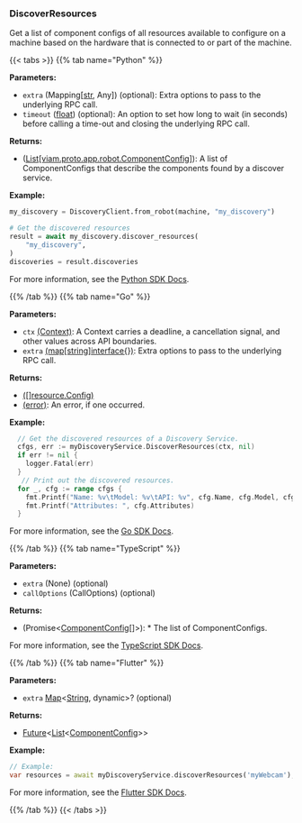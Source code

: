 ### DiscoverResources

Get a list of component configs of all resources available to configure on a machine based on the hardware that is connected to or part of the machine.

{{< tabs >}}
{{% tab name="Python" %}}

**Parameters:**

- `extra` (Mapping[[str](https://docs.python.org/3/library/stdtypes.html#text-sequence-type-str), Any]) (optional): Extra options to pass to the underlying RPC call.
- `timeout` ([float](https://docs.python.org/3/library/stdtypes.html#numeric-types-int-float-complex)) (optional): An option to set how long to wait (in seconds) before calling a time-out and closing the underlying RPC call.

**Returns:**

- ([List[viam.proto.app.robot.ComponentConfig]](https://python.viam.dev/autoapi/viam/proto/app/robot/index.html#viam.proto.app.robot.ComponentConfig)): A list of ComponentConfigs that describe
the components found by a discover service.

**Example:**

```python {class="line-numbers linkable-line-numbers"}
my_discovery = DiscoveryClient.from_robot(machine, "my_discovery")

# Get the discovered resources
result = await my_discovery.discover_resources(
    "my_discovery",
)
discoveries = result.discoveries
```

For more information, see the [Python SDK Docs](https://python.viam.dev/autoapi/viam/services/discovery/client/index.html#viam.services.discovery.client.DiscoveryClient.discover_resources).

{{% /tab %}}
{{% tab name="Go" %}}

**Parameters:**

- `ctx` [(Context)](https://pkg.go.dev/context#Context): A Context carries a deadline, a cancellation signal, and other values across API boundaries.
- `extra` [(map[string]interface{})](https://go.dev/blog/maps): Extra options to pass to the underlying RPC call.

**Returns:**

- [([]resource.Config)](https://pkg.go.dev/go.viam.com/rdk/resource#Config)
- [(error)](https://pkg.go.dev/builtin#error): An error, if one occurred.

**Example:**

```go {class="line-numbers linkable-line-numbers"}
  // Get the discovered resources of a Discovery Service.
  cfgs, err := myDiscoveryService.DiscoverResources(ctx, nil)
  if err != nil {
    logger.Fatal(err)
  }
   // Print out the discovered resources.
  for _, cfg := range cfgs {
    fmt.Printf("Name: %v\tModel: %v\tAPI: %v", cfg.Name, cfg.Model, cfg.API)
    fmt.Printf("Attributes: ", cfg.Attributes)
  }
```

For more information, see the [Go SDK Docs](https://pkg.go.dev/go.viam.com/rdk/services/discovery#Service).

{{% /tab %}}
{{% tab name="TypeScript" %}}

**Parameters:**

- `extra` (None) (optional)
- `callOptions` (CallOptions) (optional)

**Returns:**

- (Promise<[ComponentConfig](https://ts.viam.dev/classes/appRobotApi.ComponentConfig.html)[]>): * The list of ComponentConfigs.

For more information, see the [TypeScript SDK Docs](https://ts.viam.dev/classes/DiscoveryClient.html#discoverresources).

{{% /tab %}}
{{% tab name="Flutter" %}}

**Parameters:**

- `extra` [Map](https://api.flutter.dev/flutter/dart-core/Map-class.html)\<[String](https://api.flutter.dev/flutter/dart-core/String-class.html), dynamic\>? (optional)

**Returns:**

- [Future](https://api.flutter.dev/flutter/dart-async/Future-class.html)\<[List](https://api.flutter.dev/flutter/dart-core/List-class.html)\<[ComponentConfig](https://flutter.viam.dev/viam_protos.app.robot/ComponentConfig-class.html)\>\>

**Example:**

```dart {class="line-numbers linkable-line-numbers"}
// Example:
var resources = await myDiscoveryService.discoverResources('myWebcam');
```

For more information, see the [Flutter SDK Docs](https://flutter.viam.dev/viam_sdk/DiscoveryClient/discoverResources.html).

{{% /tab %}}
{{< /tabs >}}
